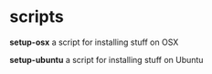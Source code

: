 # scripts

**setup-osx**
a script for installing stuff on OSX

**setup-ubuntu**
a script for installing stuff on Ubuntu
